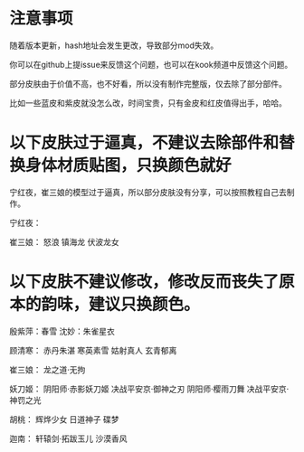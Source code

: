 # 注意事项
随着版本更新，hash地址会发生更改，导致部分mod失效。

你可以在github上提issue来反馈这个问题，也可以在kook频道中反馈这个问题。

部分皮肤由于价值不高，也不好看，所以没有制作完整版，仅去除了部分部件。

比如一些蓝皮和紫皮就没怎么改，时间宝贵，只有金皮和红皮值得出手，哈哈。
# 以下皮肤过于逼真，不建议去除部件和替换身体材质贴图，只换颜色就好
宁红夜，崔三娘的模型过于逼真，所以部分皮肤没有分享，可以按照教程自己去制作。

宁红夜：


崔三娘：
怒浪
镇海龙
伏波龙女

# 以下皮肤不建议修改，修改反而丧失了原本的韵味，建议只换颜色。
殷紫萍：春雪
沈妙：朱雀星衣

顾清寒：
赤丹朱湛
寒英素雪
姑射真人
玄青郁离

崔三娘：
龙之道·无拘

妖刀姬：
阴阳师·赤影妖刀姬
决战平安京·御神之刃
阴阳师·樱雨刀舞
决战平安京·神罚之光

胡桃：
辉烨少女
日道神子
碟梦

迦南：
轩辕剑·拓跋玉儿
沙漠香风